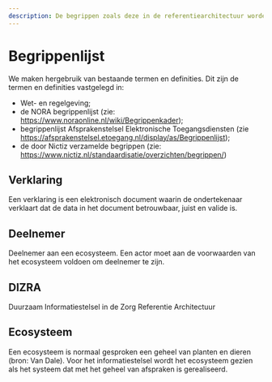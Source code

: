 ```yaml
---
description: De begrippen zoals deze in de referentiearchitectuur worden gehanteerd.
---
```


# Begrippenlijst

We maken hergebruik van bestaande termen en definities. Dit zijn de termen en definities vastgelegd in: 

- Wet- en regelgeving;
- de NORA begrippenlijst (zie: https://www.noraonline.nl/wiki/Begrippenkader);
- begrippenlijst Afsprakenstelsel Elektronische Toegangsdiensten (zie https://afsprakenstelsel.etoegang.nl/display/as/Begrippenlijst);
- de door Nictiz verzamelde begrippen (zie: https://www.nictiz.nl/standaardisatie/overzichten/begrippen/)

## Verklaring

Een verklaring is een elektronisch document waarin de ondertekenaar verklaart dat de data in het document betrouwbaar, juist en valide is.

## Deelnemer

Deelnemer aan een ecosysteem. Een actor moet aan de voorwaarden van het ecosysteem voldoen om deelnemer te zijn.  

## DIZRA

Duurzaam Informatiestelsel in de Zorg Referentie Architectuur

## Ecosysteem

Een ecosysteem is normaal gesproken een geheel van planten en dieren \(bron: Van Dale\). Voor het informatiestelsel wordt het ecosysteem gezien als het systeem dat met het geheel van afspraken is gerealiseerd.